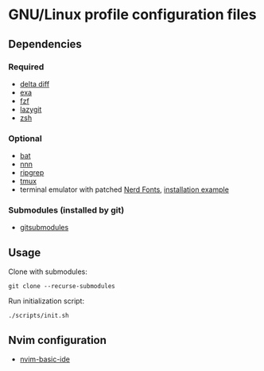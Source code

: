 # GNU/Linux profile configuration files

## Dependencies

### Required

- [delta diff](https://github.com/dandavison/delta#readme)
- [exa](https://github.com/ogham/exa#readme)
- [fzf](https://github.com/junegunn/fzf#readme)
- [lazygit](https://github.com/jesseduffield/lazygit#readme)
- [zsh](https://www.zsh.org/)

### Optional

- [bat](https://github.com/sharkdp/bat#readme)
- [nnn](https://github.com/jarun/nnn#readme)
- [ripgrep](https://github.com/BurntSushi/ripgrep#readme)
- [tmux](https://github.com/tmux/tmux#readme)
- terminal emulator with patched [Nerd Fonts](https://github.com/ryanoasis/nerd-fonts#readme), [installation example](https://github.com/ryanoasis/nerd-fonts/tree/master/patched-fonts/Hack#linux)

### Submodules (installed by git)

- [gitsubmodules](.gitsubmodules)

## Usage

Clone with submodules:

```console
git clone --recurse-submodules
```

Run initialization script:

```console
./scripts/init.sh
```

## Nvim configuration

- [nvim-basic-ide](https://github.com/michalsvorc/nvim-basic-ide#readme)
